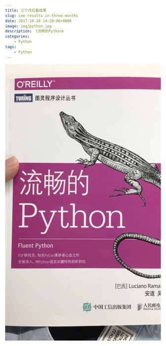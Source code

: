```yaml
---
title: 三个月后看成果
slug: see-results-in-three-months
date: 2017-10-28 14:20:00+0000
image: img/python.jpg
description: 《流畅的Python》
categories:
    - Python
tags:
    - Python
---
```


![Fluent-Python.jpg](Fluent-Python.jpg)